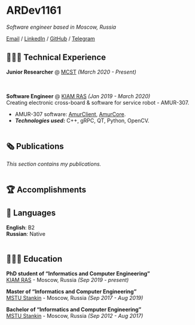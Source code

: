 # ARDev1161

_Software engineer based in Moscow, Russia_ <br>

[Email](mailto:radtarasov@gmail.com) / [LinkedIn](https://www.linkedin.com/in/radtarasov/) / [GitHub](https://github.com/ARDev1161/) / [Telegram](https://t.me/su_tuxracer)

## 👩🏼‍💻 Technical Experience

**Junior Researcher** @ [MCST](https://mcst.ru/) _(March 2020 - Present)_ <br>
<br><br>

**Software Engineer** @ [KIAM RAS](https://keldysh.ru/) _(Jan 2019 - March 2020)_ <br>
Creating electronic cross-board & software for service robot - AMUR-307.
  - AMUR-307 software: [AmurClient](https://github.com/ARDev1161/AmurClient), [AmurCore](https://github.com/ARDev1161/AmurCore).
  - **_Technologies used:_** C++, gRPC, QT, Python, OpenCV.
<br><br>
    
## 🗞 Publications

_This section contains my publications._
<br><br>

  
## 🏆 Accomplishments


## 💬 Languages

**English**: B2 <br>
**Russian**: Native
<br><br>

## 👩🏼‍🎓 Education

**PhD student of “Informatics and Computer Engineering”**<br>
[KIAM RAS](https://keldysh.ru/) - Moscow, Russia _(Sep 2019 - present)_ <br>

**Master of “Informatics and Computer Engineering”**<br>
[MSTU Stankin](https://stankin.ru/) - Moscow, Russia _(Sep 2017 - Aug 2019)_ <br>

**Bachelor of “Informatics and Computer Engineering”**<br>
[MSTU Stankin](https://stankin.ru/) - Moscow, Russia _(Sep 2012 - Aug 2017)_ <br>
